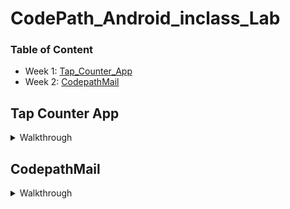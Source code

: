 # CodePath_Android_inclass_Lab

### Table of Content
* Week 1: [Tap_Counter_App](#tap-counter-app)
* Week 2: [CodepathMail](#codepathmail)


## Tap Counter App
<details>
  <summary markdown="span">Walkthrough</summary>
  
  <img src='./Tap_Counter_App/walk-through.gif' title='Video Walkthrough' width='' alt='Video Walkthrough' />

 </details>

## CodepathMail
<details>
  <summary markdown="span">Walkthrough</summary>
  
  <img src='./CodepathMail/walk-through.gif' title='Video Walkthrough' width='' alt='Video Walkthrough' />

 </details>

